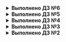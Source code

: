 <details>
<summary><b>Выполнено ДЗ №6</b></summary>

 - [X] Основное ДЗ
 - [X] Задания со *

## В процессе сделано:
 - Скопироаны и препенены фаилы minio-statefulset.yaml и minio-headless-service.yaml
 - Создан фаил секретов minio-secrets.yaml и переделан statefulSet на использование секретов.

## Как запустить проект:
 - Применить манифесты kubectl apply -f *.yaml

## Как проверить работоспособность:
 - mc *

## PR checklist:
 - [X] Выставлен label с темой домашнего задания
 - [X] Выставлена метка Review Required
</details>

<details>
<summary><b>Выполнено ДЗ №5</b></summary>

 - [X] Основное ДЗ
 - [X] Задания со *

## В процессе сделано:
 - Добавление проверок Pod - выполнено
   Вопрос для самопроверки: по идее мы имеем дело с микросервисами, и у нас один основной процесс если он не работает то не будет работать все, но у нас может быть бекенд (2 сервиса в одном контейнере) который работает с фронтендом например по unix.socket...
 - Создание объекта Deployment - выполено
   Сомастоятельная работа по Deployment - выполено
 - Добавление сервисов в кластер ( ClusterIP ) - выполнено
 - Включение режима балансировки IPVS - выполнено
 - Установка MetalLB в Layer2-режиме - выполнено
 - Добавление сервиса LoadBalancer - выполнено
 - Установка Ingress-контроллера и прокси ingress-nginx - выполнено
 - Создание правил Ingress - выполнено

## Как запустить проект:
 - Применить манифесты kubectl apply -f *.yaml

## Как проверить работоспособность:
 - curl
 - Веббраузер

## PR checklist:
 - [X] Выставлен label с темой домашнего задания
</details>

<details>
<summary><b>Выполнено ДЗ №4</b></summary>

 - [X] Основное ДЗ

## В процессе сделано:
 - Пункт 1: Созданы и применены манифест файлы для задачи 1;
 - Пункт 2: Созданы и применены манифест файлы для задачи 2;
 - Пункт 3: Созданы и применены манифест файлы для задачи 3;

## Как запустить проект:
 - Применить манифесты kubectl apply -f *.yaml

## Как проверить работоспособность:
 - kubectl get ns
 - kubectl get pods
 - kubectl get sa [-n NameSpace]
 - kubectl describe sa USER
 - kubectl get clusterrole [-n NameSpace]
 - kubectl get role [-n NameSpace]
 - kubectl get clusterrolebindings [-n NameSpace]
 - kubectl get rolebindings [-n NameSpace]
 - kubectl auth can-i VERB pods -A --as system:serviceaccount:default:USER

## PR checklist:
 - [X] Выставлен label с темой домашнего задания
</details>

<details>
<summary><b>Выполнено ДЗ №3</b></summary>

 - [X] Основное ДЗ
 - [X] Задания со *

## В процессе сделано:
 - Пункт 1:
    - Уcтановлен kind
    - Из манифест файла kind-config.yaml развернут кластер
    - Создан манифест файл frontend-replicaset.yaml и проведено тестирование
    - Cоздан манифест файл paymentservice-replicaset.yaml
    - Cоздан манифест файл paymentservice-deployment.yaml и развернут Deployment
    - Проведено обновление образов и пересоздание Pods
    - Проведен откат к передыдущей версии образа.
    - Создан манифес frontend-deployment.yaml и проведено тестирование readinessProde.
  Type     Reason     Age               From               Message
  ----     ------     ----              ----               -------
  Normal   Started    65s               kubelet            Started container server
  Warning  Unhealthy  7s (x5 over 47s)  kubelet            Readiness probe failed: HTTP probe failed with statuscode: 404	

    Контролер ReplicaSet отслеживает только изменеия в ключе replicas и соответсвие запущеных pods и не следит за остальными 
изменениями в манифест файле. Для отслеживания именений замены имиджа, необходимо использовать Deployment.

 - Дополнительное задание 1:
    - Созданы манифест фаqлы: paymentservice-deployment-bg.yaml и paymentservice-deployment-reverse.yaml
    - Протестированы стратегии обновления Deployment: blue-green и Reverse Rolling Update

 - Дополнительное задание 2:
    - Сгенерирован frontend-pod-healthy.yaml
    - После исправления файла frontend-pod-healthy.yaml запущенный pod в статусе Running

 - Дополнительное задание 3:
    - Для деплоя на master nodes необходимо добавить в манифест файл node-exporter-daemonset.yaml
    ключ tolerations и соответствующие параметры.
```	
    tolerations:
      - key: node-role.kubernetes.io/master
        operator: Exists
        effect: NoSchedule	
```

## Как запустить проект:
 - Создать кластер kind create cluster --config kind-config.yaml
 - Создать Pods командой kubectl apply -f *.yaml

## Как проверить работоспособность:
 - Настроить форвардинг портов для pod коммандой: kubectl port-forward --address 0.0.0.0 kubectl port-forward node-exporter-* 9100:9100
 - Выполнить запрос curl localhost:9100/metrics

## PR checklist:
 - [X] Выставлен label с темой домашнего задания
</details>

<details>
<summary><b>Выполнено ДЗ №2</b></summary>

 - [X] Основное ДЗ
 - [X] Задание со *

## В процессе сделано:

 - Пункт 1:
    - Уcтановлен kubectl
    - Установлен minikube
    - Cоздан Dockerfile, в котором описан образ web сервера на nginx
    - Cобран докер образ и размещен в Container Registry Docker Hub
    - Создан манифест файл web-pod.yaml

 - Пункт 2:
    - Собран и загружен образ Hipster Shop
    - Сгенерирован frontend-pod-healthy.yaml
    - После исправления файла frontend-pod-healthy.yaml запущенный pod в статусе Running	

## Как запустить проект:
 - Создать манифест файл web-pod.yaml
 - Создать pod командой kubectl apply -f web-pod.yaml

## Как проверить работоспособность:
 - Настроить форвардинг портов для pod коммандой: kubectl port-forward --address 0.0.0.0 pod/web 8000:8000
 - Перейти по ссылке http://localhost:8000/index.html

## PR checklist:
 - [X] Выставлен label с темой домашнего задания
</details>
